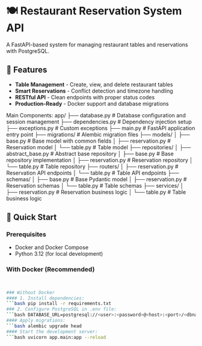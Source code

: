 # 🍽️ Restaurant Reservation System API

A FastAPI-based system for managing restaurant tables and reservations with PostgreSQL.

## 🌟 Features

- **Table Management** - Create, view, and delete restaurant tables
- **Smart Reservations** - Conflict detection and timezone handling
- **RESTful API** - Clean endpoints with proper status codes
- **Production-Ready** - Docker support and database migrations

Main Components:
app/
├── database.py         # Database configuration and session management
├── dependencies.py     # Dependency injection setup
├── exceptions.py      # Custom exceptions
├── main.py            # FastAPI application entry point
├── migrations/        # Alembic migration files
├── models/
│   ├── base.py        # Base model with common fields
│   ├── reservation.py # Reservation model
│   └── table.py       # Table model
├── repositories/
│   ├── abstract_base.py # Abstract base repository
│   ├── base.py        # Base repository implementation
│   ├── reservation.py # Reservation repository
│   └── table.py       # Table repository
├── routers/
│   ├── reservation.py # Reservation API endpoints
│   └── table.py       # Table API endpoints
├── schemas/
│   ├── base.py        # Base Pydantic model
│   ├── reservation.py # Reservation schemas
│   └── table.py       # Table schemas
├── services/
│   ├── reservation.py # Reservation business logic
│   └── table.py       # Table business logic


## 🚀 Quick Start

### Prerequisites
- Docker and Docker Compose
- Python 3.12 (for local development)

### With Docker (Recommended)
```bash docker-compose up --build


### Without Docker
#### 1. Install dependencies:
```bash pip install -r requirements.txt
### 2. Configure PostgreSQL in .env file:
```bash DATABASE_URL=postgresql://<user>:<password>@<host>:<port>/<dbname>
#### Apply migrations:
```bash alembic upgrade head
#### Start the development server:
```bash uvicorn app.main:app --reload
